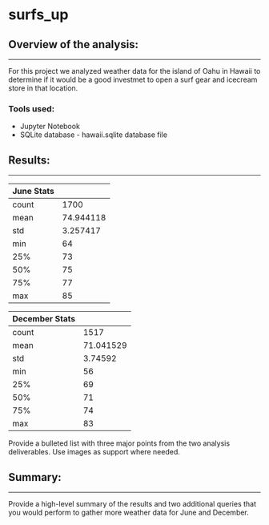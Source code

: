 # surfs_up

## Overview of the analysis:
------
For this project we analyzed weather data for the island of Oahu in Hawaii to determine if it would be a good investmet to open a surf gear and icecream store in that location. 

### Tools used:

* Jupyter Notebook
* SQLite database - hawaii.sqlite database file


## Results:
------

| June Stats      |           |
|-----------------|-----------|
| count           | 1700      |
| mean            | 74.944118 |
| std             | 3.257417  |
| min             | 64        |
| 25%             | 73        |
| 50%             | 75        |
| 75%             | 77        |
| max             | 85        |

| December Stats |           |
|----------------|-----------|
| count          | 1517      |
| mean           | 71.041529 |
| std            | 3.74592   |
| min            | 56        |
| 25%            | 69        |
| 50%            | 71        |
| 75%            | 74        |
| max            | 83        |

Provide a bulleted list with three major points from the two analysis deliverables. Use images as support where needed.

## Summary:
------


Provide a high-level summary of the results and two additional queries that you would perform to gather more weather data for June and December.
